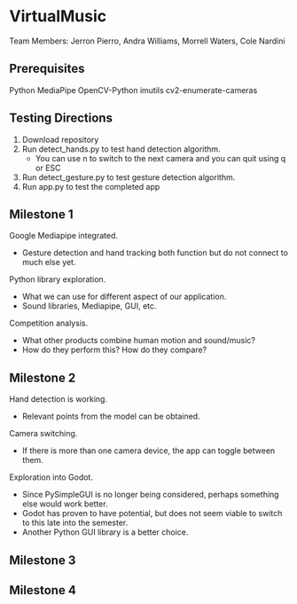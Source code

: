 # VirtualMusic

Team Members: Jerron Pierro, Andra Williams, Morrell Waters, Cole Nardini

## Prerequisites

Python
MediaPipe
OpenCV-Python
imutils
cv2-enumerate-cameras

## Testing Directions

1. Download repository
2. Run detect_hands.py to test hand detection algorithm.
    - You can use n to switch to the next camera and you can quit using q or ESC
3. Run detect_gesture.py to test gesture detection algorithm.
4. Run app.py to test the completed app

## Milestone 1

Google Mediapipe integrated. 

   - Gesture detection and hand tracking both function but do not connect to much else yet.

Python library exploration.

   - What we can use for different aspect of our application.
   - Sound libraries, Mediapipe, GUI, etc.

Competition analysis.

   - What other products combine human motion and sound/music?
   - How do they perform this? How do they compare?

## Milestone 2

Hand detection is working.

   - Relevant points from the model can be obtained.

Camera switching.

   - If there is more than one camera device, the app can toggle between them.

Exploration into Godot.

   - Since PySimpleGUI is no longer being considered, perhaps something else would work better.
   - Godot has proven to have potential, but does not seem viable to switch to this late into the semester.
   - Another Python GUI library is a better choice.

## Milestone 3

## Milestone 4
